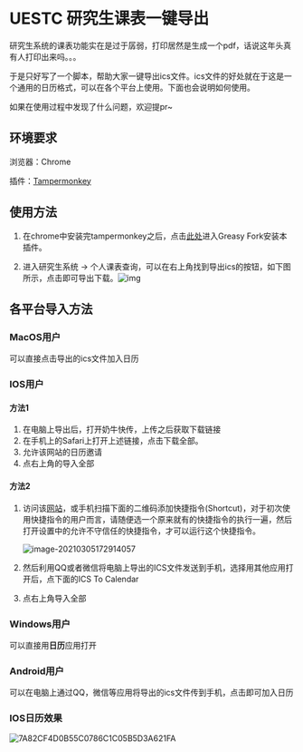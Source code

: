 # UESTC 研究生课表一键导出
研究生系统的课表功能实在是过于孱弱，打印居然是生成一个pdf，话说这年头真有人打印出来吗。。。

于是只好写了一个脚本，帮助大家一键导出ics文件。ics文件的好处就在于这是一个通用的日历格式，可以在各个平台上使用。下面也会说明如何使用。

如果在使用过程中发现了什么问题，欢迎提pr~


## 环境要求

浏览器：Chrome

插件：[Tampermonkey](https://www.tampermonkey.net/)



## 使用方法

1. 在chrome中安装完tampermonkey之后，点击[此处](https://greasyfork.org/zh-CN/scripts/440489-uestc-%E7%A0%94%E7%A9%B6%E7%94%9F%E8%AF%BE%E8%A1%A8ics%E5%AF%BC%E5%87%BA)进入Greasy Fork安装本插件。

2. 进入研究生系统 -> 个人课表查询，可以在右上角找到导出ics的按钮，如下图所示，点击即可导出下载。![img](https://greasyfork.s3.us-east-2.amazonaws.com/2o5d0zmn7naqyxq4nwj3gy0oleh1)

## 各平台导入方法

### MacOS用户

可以直接点击导出的ics文件加入日历

### IOS用户

#### 方法1

1. 在电脑上导出后，打开奶牛快传，上传之后获取下载链接
2. 在手机上的Safari上打开上述链接，点击下载全部。
3. 允许该网站的日历邀请
4. 点右上角的导入全部



#### 方法2

1. 访问该[网站](https://routinehub.co/shortcut/7005/)，或手机扫描下面的二维码添加快捷指令(Shortcut)，对于初次使用快捷指令的用户而言，请随便选一个原来就有的快捷指令的执行一遍，然后打开设置中的允许不守信任的快捷指令，才可以运行这个快捷指令。

   ![image-20210305172914057](https://gitee.com/ygowill/pic_bed/raw/master/blog/20210305172914.png)

2. 然后利用QQ或者微信将电脑上导出的ICS文件发送到手机，选择用其他应用打开后，点下面的ICS To Calendar

3. 点右上角导入全部

### Windows用户

可以直接用**日历**应用打开

### Android用户

可以在电脑上通过QQ，微信等应用将导出的ics文件传到手机，点击即可加入日历



### IOS日历效果

![7A82CF4D0B55C0786C1C05B5D3A621FA](https://gitee.com/ygowill/pic_bed/raw/master/blog/20210304135702.png)

